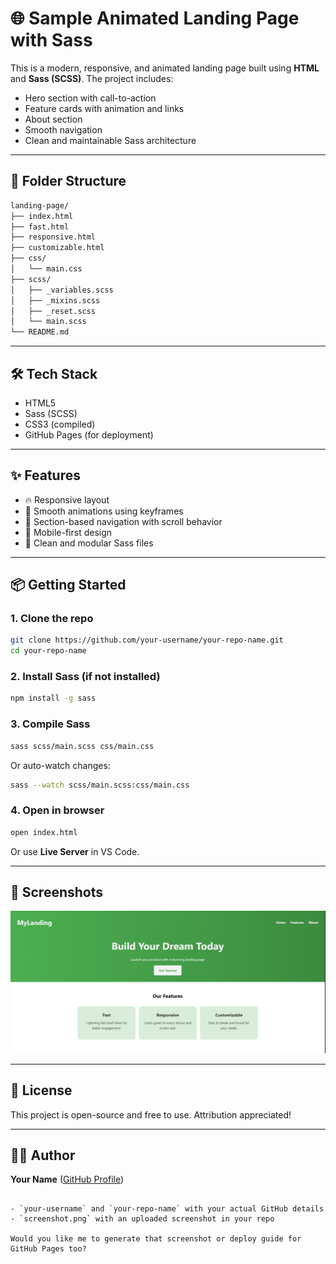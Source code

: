 # 🌐 Sample Animated Landing Page with Sass

This is a modern, responsive, and animated landing page built using **HTML** and **Sass (SCSS)**. The project includes:

- Hero section with call-to-action
- Feature cards with animation and links
- About section
- Smooth navigation
- Clean and maintainable Sass architecture

---

## 📁 Folder Structure
```bash
landing-page/
├── index.html
├── fast.html
├── responsive.html
├── customizable.html
├── css/
│   └── main.css
├── scss/
│   ├── _variables.scss
│   ├── _mixins.scss
│   ├── _reset.scss
│   └── main.scss
└── README.md
```
---

## 🛠️ Tech Stack

- HTML5
- Sass (SCSS)
- CSS3 (compiled)
- GitHub Pages (for deployment)

---

## ✨ Features

- 🔥 Responsive layout
- 💨 Smooth animations using keyframes
- 🎯 Section-based navigation with scroll behavior
- 📱 Mobile-first design
- 🧱 Clean and modular Sass files

---

## 📦 Getting Started

### 1. Clone the repo

```bash
git clone https://github.com/your-username/your-repo-name.git
cd your-repo-name
```

### 2. Install Sass (if not installed)

```bash
npm install -g sass
```

### 3. Compile Sass

```bash
sass scss/main.scss css/main.css
```

Or auto-watch changes:

```bash
sass --watch scss/main.scss:css/main.css
```

### 4. Open in browser

```bash
open index.html
```

Or use **Live Server** in VS Code.

---

## 📸 Screenshots

![Landing Page Screenshot](screenshot.png)

---

## 🤝 License

This project is open-source and free to use. Attribution appreciated!

---

## 👨‍💻 Author

**Your Name**
([GitHub Profile](https://github.com/MiniduOshan))

```

- `your-username` and `your-repo-name` with your actual GitHub details  
- `screenshot.png` with an uploaded screenshot in your repo

Would you like me to generate that screenshot or deploy guide for GitHub Pages too?
```
